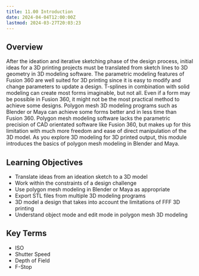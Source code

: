 ```yaml
---
title: 11.00 Introduction
date: 2024-04-04T12:00:00Z
lastmod: 2024-03-27T20:03:23
---
```


## Overview

After the ideation and iterative sketching phase of the design process, initial ideas for a 3D printing projects must be translated from sketch lines to 3D geometry in 3D modeling software. The parametric modeling features of Fusion 360 are well suited for 3D printing since it is easy to modify and change parameters to update a design. T-splines in combination with solid modeling can create most forms imaginable, but not all. Even if a form may be possible in Fusion 360, it might not be the most practical method to achieve some designs. Polygon mesh 3D modeling programs such as Blender or Maya can achieve some forms better and in less time than Fusion 360. Polygon mesh modeling software lacks the parametric precision of CAD orientated software like Fusion 360, but makes up for this limitation with much more freedom and ease of direct manipulation of the 3D model. As you explore 3D modeling for 3D printed output, this module introduces the basics of polygon mesh modeling in Blender and Maya.

## Learning Objectives

- Translate ideas from an ideation sketch to a 3D model
- Work within the constraints of a design challenge
- Use polygon mesh modeling in Blender or Maya as appropriate
- Export STL files from multiple 3D modeling programs
- 3D model a design that takes into account the limitations of FFF 3D printing
- Understand object mode and edit mode in polygon mesh 3D modeling

## Key Terms

- ISO
- Shutter Speed
- Depth of Field
- F-Stop
